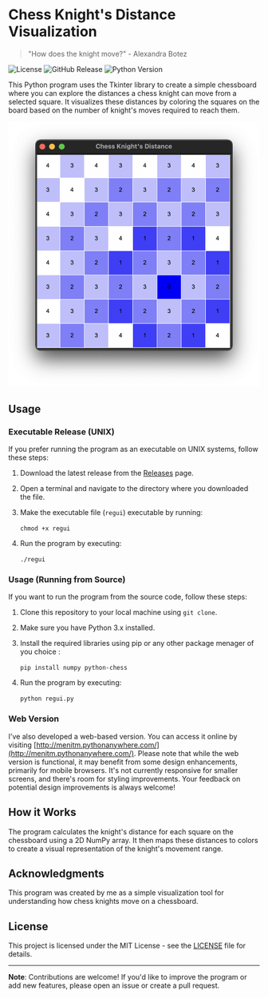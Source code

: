 # Chess Knight's Distance Visualization
> "How does the knight move?" - Alexandra Botez

![License](https://img.shields.io/badge/license-MIT-blue.svg) 
![GitHub Release](https://img.shields.io/github/v/release/menisadi/How-does-the-knight-move.svg)
![Python Version](https://img.shields.io/badge/python-3.x-brightgreen.svg)

This Python program uses the Tkinter library to create a simple chessboard where you can explore the distances a chess knight can move from a selected square. It visualizes these distances by coloring the squares on the board based on the number of knight's moves required to reach them.

![Chess Knight's Distance Visualization](screenshot.png)

## Usage

### Executable Release (UNIX)

If you prefer running the program as an executable on UNIX systems, follow these steps:

1. Download the latest release from the [Releases](link-to-releases-page) page.

2. Open a terminal and navigate to the directory where you downloaded the file.

4. Make the executable file (`regui`) executable by running:

   `chmod +x regui`

5. Run the program by executing:

   `./regui`

### Usage (Running from Source)

If you want to run the program from the source code, follow these steps:

1. Clone this repository to your local machine using `git clone`.
2. Make sure you have Python 3.x installed.
3. Install the required libraries using pip or any other package menager of you choice :

   `pip install numpy python-chess`

4. Run the program by executing:

   `python regui.py`

### Web Version

I've also developed a web-based version. You can access it online by visiting [http://menitm.pythonanywhere.com/](http://menitm.pythonanywhere.com/).
Please note that while the web version is functional, it may benefit from some design enhancements, primarily for mobile browsers. It's not currently responsive for smaller screens, and there's room for styling improvements. Your feedback on potential design improvements is always welcome!

## How it Works

The program calculates the knight's distance for each square on the chessboard using a 2D NumPy array. It then maps these distances to colors to create a visual representation of the knight's movement range.

## Acknowledgments

This program was created by me as a simple visualization tool for understanding how chess knights move on a chessboard.

## License

This project is licensed under the MIT License - see the [LICENSE](LICENSE) file for details.

---

**Note**: Contributions are welcome! If you'd like to improve the program or add new features, please open an issue or create a pull request.
